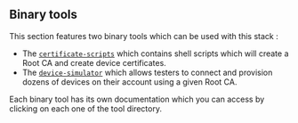 ## Binary tools

This section features two binary tools which can be used with this stack :

 - The [`certificate-scripts`](./certificate-scripts) which contains shell scripts which will create a Root CA and create device certificates.
 - The [`device-simulator`](./device-simulator) which allows testers to connect and provision dozens of devices on their account using a given Root CA.

 Each binary tool has its own documentation which you can access by clicking on each one of the tool directory.

